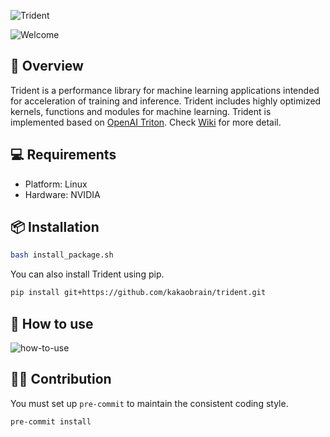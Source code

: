 ![Trident](https://github.com/kakaobrain/trident/assets/7459074/aee6bb37-45a4-4b8e-bf14-0ea63dc574a0)

![Welcome](https://capsule-render.vercel.app/api?type=rect&color=001eff&text=👋%20Hello%20and%20Welcome&fontColor=ffffff)

## 🔱 Overview

Trident is a performance library for machine learning applications intended for acceleration of training and inference.
Trident includes highly optimized kernels, functions and modules for machine learning. Trident is implemented based on
[OpenAI Triton](https://github.com/openai/triton). Check [Wiki](https://github.com/kakaobrain/trident/wiki) for more
detail.

## 💻 Requirements

- Platform: Linux
- Hardware: NVIDIA

## 📦 Installation

```bash
bash install_package.sh
```

You can also install Trident using pip.

```bash
pip install git+https://github.com/kakaobrain/trident.git
```

## 📖 How to use

![how-to-use](https://github.com/kakaobrain/trident/assets/7459074/2876a2ca-d7cc-4d60-be81-b8d58cbb9f17)

## 🧑‍💻 Contribution

You must set up `pre-commit` to maintain the consistent coding style.

```bash
pre-commit install
```

